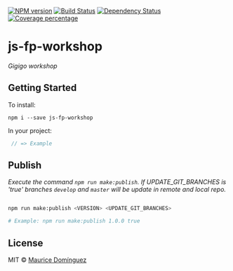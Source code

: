 [![NPM version][npm-image]][npm-url] [![Build Status][travis-image]][travis-url] [![Dependency Status][daviddm-image]][daviddm-url] [![Coverage percentage][coveralls-image]][coveralls-url]

# js-fp-workshop

_Gigigo workshop_

## Getting Started

To install:

    npm i --save js-fp-workshop

In your project:

``` javascript
 // => Example
```

## Publish

_Execute the command `npm run make:publish`. If UPDATE_GIT_BRANCHES is 'true' branches `develop` and `master` will be update in remote and local repo._

```bash

npm run make:publish <VERSION> <UPDATE_GIT_BRANCHES>

# Example: npm run make:publish 1.0.0 true
```

## License

MIT © [Maurice Domínguez](maurice.ronet.dominguez@gmail.com)

[npm-image]: https://badge.fury.io/js/js-fp-workshop.svg
[npm-url]: https://npmjs.org/package/js-fp-workshop
[travis-image]: https://travis-ci.org/madoos/js-fp-workshop.svg?branch=develop
[travis-url]: https://travis-ci.org/madoos/js-fp-workshop
[daviddm-image]: https://david-dm.org/madoos/js-fp-workshop.svg?theme=shields.io
[daviddm-url]: https://david-dm.org/madoos/js-fp-workshop
[coveralls-image]: https://coveralls.io/repos/madoos/js-fp-workshop/badge.svg
[coveralls-url]: https://coveralls.io/r/madoos/js-fp-workshop

